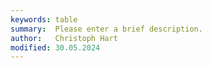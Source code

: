 ```yaml
---
keywords: table
summary:  Please enter a brief description.
author:   Christoph Hart
modified: 30.05.2024
---
```

